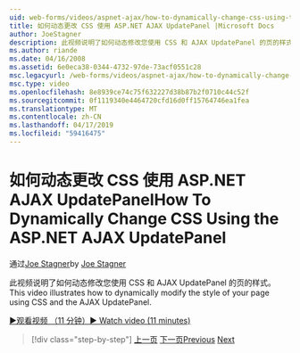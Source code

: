 ```yaml
---
uid: web-forms/videos/aspnet-ajax/how-to-dynamically-change-css-using-the-aspnet-ajax-updatepanel
title: 如何动态更改 CSS 使用 ASP.NET AJAX UpdatePanel |Microsoft Docs
author: JoeStagner
description: 此视频说明了如何动态修改您使用 CSS 和 AJAX UpdatePanel 的页的样式。
ms.author: riande
ms.date: 04/16/2008
ms.assetid: 6e0eca38-0344-4732-97de-73acf0551c28
msc.legacyurl: /web-forms/videos/aspnet-ajax/how-to-dynamically-change-css-using-the-aspnet-ajax-updatepanel
msc.type: video
ms.openlocfilehash: 8e8939ce74c75f632227d38b87b2f0710c44c52f
ms.sourcegitcommit: 0f1119340e4464720cfd16d0ff15764746ea1fea
ms.translationtype: MT
ms.contentlocale: zh-CN
ms.lasthandoff: 04/17/2019
ms.locfileid: "59416475"
---
```

# <a name="how-to-dynamically-change-css-using-the-aspnet-ajax-updatepanel"></a><span data-ttu-id="f6dd2-103">如何动态更改 CSS 使用 ASP.NET AJAX UpdatePanel</span><span class="sxs-lookup"><span data-stu-id="f6dd2-103">How To Dynamically Change CSS Using the ASP.NET AJAX UpdatePanel</span></span>

<span data-ttu-id="f6dd2-104">通过[Joe Stagner](https://github.com/JoeStagner)</span><span class="sxs-lookup"><span data-stu-id="f6dd2-104">by [Joe Stagner](https://github.com/JoeStagner)</span></span>

<span data-ttu-id="f6dd2-105">此视频说明了如何动态修改您使用 CSS 和 AJAX UpdatePanel 的页的样式。</span><span class="sxs-lookup"><span data-stu-id="f6dd2-105">This video illustrates how to dynamically modify the style of your page using CSS and the AJAX UpdatePanel.</span></span>

[<span data-ttu-id="f6dd2-106">&#9654;观看视频 （11 分钟）</span><span class="sxs-lookup"><span data-stu-id="f6dd2-106">&#9654; Watch video (11 minutes)</span></span>](https://channel9.msdn.com/Blogs/ASP-NET-Site-Videos/how-to-dynamically-change-css-using-the-aspnet-ajax-updatepanel)

> [!div class="step-by-step"]
> <span data-ttu-id="f6dd2-107">[上一页](basic-aspnet-authentication-in-an-ajax-enabled-application.md)
> [下一页](how-to-dynamically-add-controls-to-a-web-page.md)</span><span class="sxs-lookup"><span data-stu-id="f6dd2-107">[Previous](basic-aspnet-authentication-in-an-ajax-enabled-application.md)
[Next](how-to-dynamically-add-controls-to-a-web-page.md)</span></span>
